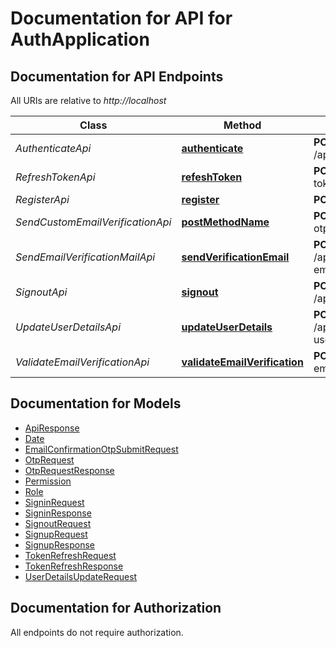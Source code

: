 # Documentation for API for AuthApplication

<a name="documentation-for-api-endpoints"></a>
## Documentation for API Endpoints

All URIs are relative to *http://localhost*

| Class | Method | HTTP request | Description |
|------------ | ------------- | ------------- | -------------|
| *AuthenticateApi* | [**authenticate**](Apis/AuthenticateApi.md#authenticate) | **POST** /api/v1/auth/public/authenticate |  |
| *RefreshTokenApi* | [**refeshToken**](Apis/RefreshTokenApi.md#refeshtoken) | **POST** /api/v1/auth/public/refresh-token |  |
| *RegisterApi* | [**register**](Apis/RegisterApi.md#register) | **POST** /api/v1/auth/public/register |  |
| *SendCustomEmailVerificationApi* | [**postMethodName**](Apis/SendCustomEmailVerificationApi.md#postmethodname) | **POST** /api/v1/auth/public/request-otp |  |
| *SendEmailVerificationMailApi* | [**sendVerificationEmail**](Apis/SendEmailVerificationMailApi.md#sendverificationemail) | **POST** /api/v1/auth/authenticated/send-email-verification-mail |  |
| *SignoutApi* | [**signout**](Apis/SignoutApi.md#signout) | **POST** /api/v1/auth/authenticated/logout |  |
| *UpdateUserDetailsApi* | [**updateUserDetails**](Apis/UpdateUserDetailsApi.md#updateuserdetails) | **POST** /api/v1/auth/authenticated/update-user-details |  |
| *ValidateEmailVerificationApi* | [**validateEmailVerification**](Apis/ValidateEmailVerificationApi.md#validateemailverification) | **POST** /api/v1/auth/public/validate-email-verification |  |


<a name="documentation-for-models"></a>
## Documentation for Models

 - [ApiResponse](./Models/ApiResponse.md)
 - [Date](./Models/Date.md)
 - [EmailConfirmationOtpSubmitRequest](./Models/EmailConfirmationOtpSubmitRequest.md)
 - [OtpRequest](./Models/OtpRequest.md)
 - [OtpRequestResponse](./Models/OtpRequestResponse.md)
 - [Permission](./Models/Permission.md)
 - [Role](./Models/Role.md)
 - [SigninRequest](./Models/SigninRequest.md)
 - [SigninResponse](./Models/SigninResponse.md)
 - [SignoutRequest](./Models/SignoutRequest.md)
 - [SignupRequest](./Models/SignupRequest.md)
 - [SignupResponse](./Models/SignupResponse.md)
 - [TokenRefreshRequest](./Models/TokenRefreshRequest.md)
 - [TokenRefreshResponse](./Models/TokenRefreshResponse.md)
 - [UserDetailsUpdateRequest](./Models/UserDetailsUpdateRequest.md)


<a name="documentation-for-authorization"></a>
## Documentation for Authorization

All endpoints do not require authorization.

